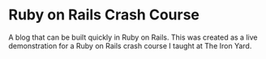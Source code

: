 # Ruby on Rails Crash Course
 A blog that can be built quickly in Ruby on Rails. This was created as a live demonstration for a Ruby on Rails crash course I taught at The Iron Yard.
